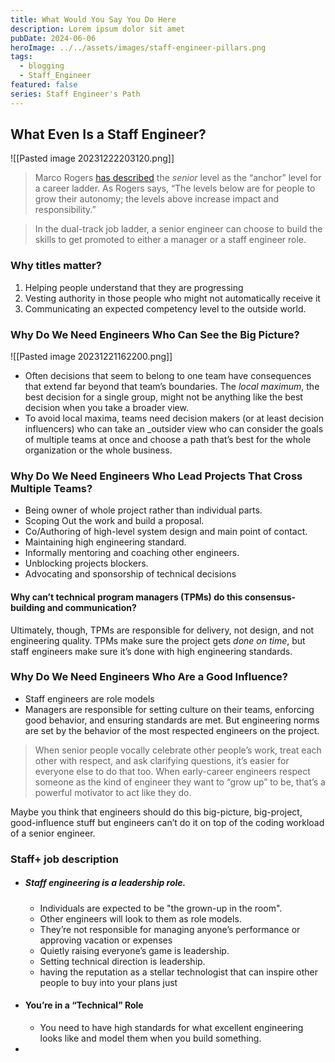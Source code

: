 ```yaml
---
title: What Would You Say You Do Here
description: Lorem ipsum dolor sit amet
pubDate: 2024-06-06
heroImage: ../../assets/images/staff-engineer-pillars.png
tags:
  - blogging
  - Staff_Engineer
featured: false
series: Staff Engineer's Path
---
```

## What Even Is a Staff Engineer?
![[Pasted image 20231222203120.png]]
> Marco Rogers [has described](https://oreil.ly/MpwsJ) the _senior_ level as the “anchor” level for a career ladder. As Rogers says, “The levels below are for people to grow their autonomy; the levels above increase impact and responsibility.”

> In the dual-track job ladder, a senior engineer can choose to build the skills to get promoted to either a manager or a staff engineer role.

### Why titles matter?
1. Helping people understand that they are progressing
2. Vesting authority in those people who might not automatically receive it
3. Communicating an expected competency level to the outside world.

### Why Do We Need Engineers Who Can See the Big Picture?
![[Pasted image 20231221162200.png]]
- Often decisions that seem to belong to one team have consequences that extend far beyond that team’s boundaries. The _local maximum_, the best decision for a single group, might not be anything like the best decision when you take a broader view.
- To avoid local maxima, teams need decision makers (or at least decision influencers) who can take an _outsider view who can consider the goals of multiple teams at once and choose a path that’s best for the whole organization or the whole business.

### Why Do We Need Engineers Who Lead Projects That Cross Multiple Teams?
- Being owner of whole project rather than individual parts.
- Scoping Out the work and build a proposal.
- Co/Authoring of high-level system design and main point of contact.
- Maintaining high engineering standard.
- Informally mentoring and coaching other engineers.
- Unblocking projects blockers.
- Advocating and sponsorship of technical decisions 
#### Why can’t technical program managers (TPMs) do this consensus-building and communication?
Ultimately, though, TPMs are responsible for delivery, not design, and not engineering quality. TPMs make sure the project gets _done on time_, but staff engineers make sure it’s done with high engineering standards.

### Why Do We Need Engineers Who Are a Good Influence?
- Staff engineers are role models
- Managers are responsible for setting culture on their teams, enforcing good behavior, and ensuring standards are met. But engineering norms are set by the behavior of the most respected engineers on the project.
> When senior people vocally celebrate other people’s work, treat each other with respect, and ask clarifying questions, it’s easier for everyone else to do that too. When early-career engineers respect someone as the kind of engineer they want to “grow up” to be, that’s a powerful motivator to act like they do.

Maybe you think that engineers should do this big-picture, big-project, good-influence stuff but engineers can’t do it on top of the coding workload of a senior engineer.

### Staff+ job description
- ##### Staff engineering is a _leadership_ role.
	- Individuals are expected to be "the grown-up in the room".
	- Other engineers will look to them as role models.
	- They’re not responsible for managing anyone’s performance or approving vacation or expenses
	- Quietly raising everyone’s game is leadership.
	- Setting technical direction is leadership.
	- having the reputation as a stellar technologist that can inspire other people to buy into your plans just
- #### You’re in a “Technical” Role
	- You need to have high standards for what excellent engineering looks like and model them when you build something.
- 
